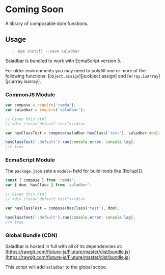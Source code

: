 # Coming Soon

A library of composable dom functions.

## Usage

> `npm install --save saladbar`

Saladbar is bundled to work with EcmaScript version 5.

For older environments you may need to polyfill one or more of the following
functions: [`Object.assign`][js:object.assign] and [`Array.isArray`][js:array.isarray].

### CommonJS Module

<!-- eslint-disable no-var -->

<!-- eslint-disable padding-line-between-statements -->

```js
var compose = require('ramda');
var saladbar = require('saladbar');

// Given this html
// <div class="default test"></div>

var hasClassTest = compose(saladbar.hasClass('test'), saladbar.dom);

hasClassTest('.default').run(console.error, console.log);
//> true
```

### EcmaScript Module

The `package.json` sets a `module`-field for build-tools like [Rollup][].

```js
const { compose } from 'ramda';
var { dom, hasClass } from 'saladbar';

// Given this html
// <div class="default test"></div>

var hasClassTest = compose(hasClass('test'), dom);

hasClassTest('.default').run(console.error, console.log);
//> true
```

### Global Bundle (CDN)

Saladbar is hosted in full with all of its dependencies at:
[https://rawgit.com/fluture-js/Fluture/master/dist/bundle.js](https://rawgit.com/fluture-js/Fluture/master/dist/bundle.js)

This script will add `saladbar` to the global scope.
